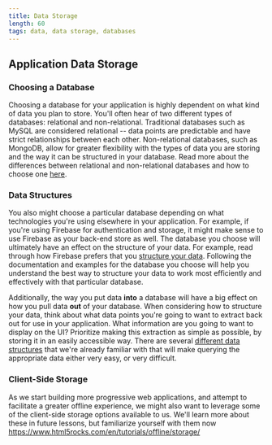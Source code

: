 ```yaml
---
title: Data Storage
length: 60
tags: data, data storage, databases
---
```


## Application Data Storage

### Choosing a Database
Choosing a database for your application is highly dependent on what kind of data you plan to store. You'll often hear of two different types of databases: relational and non-relational. Traditional databases such as MySQL are considered relational -- data points are predictable and have strict relationships between each other. Non-relational databases, such as MongoDB, allow for greater flexibility with the types of data you are storing and the way it can be structured in your database. Read more about the differences between relational and non-relational databases and how to choose one [here](https://www.pluralsight.com/blog/software-development/relational-non-relational-databases).

### Data Structures
You also might choose a particular database depending on what technologies you're using elsewhere in your application. For example, if you're using Firebase for authentication and storage, it might make sense to use Firebase as your back-end store as well. The database you choose will ultimately have an effect on the structure of your data. For example, read through how Firebase prefers that you [structure your data](https://firebase.google.com/docs/database/web/structure-data). Following the documentation and examples for the database you choose will help you understand the best way to structure your data to work most efficiently and effectively with that particular database.

Additionally, the way you put data **into** a database will have a big effect on how you pull data **out** of your database. When considering how to structure your data, think about what data points you're going to want to extract back out for use in your application. What information are you going to want to display on the UI? Prioritize making this extraction as simple as possible, by storing it in an easily accessible way. There are several [different data structures](https://www.youtube.com/watch?v=92S4zgXN17o&list=PL2_aWCzGMAwI3W_JlcBbtYTwiQSsOTa6P&index=2) that we're already familiar with that will make querying the appropriate data either very easy, or very difficult.

### Client-Side Storage
As we start building more progressive web applications, and attempt to facilitate a greater offline experience, we might also want to leverage some of the client-side storage options available to us. We'll learn more about these in future lessons, but familiarize yourself with them now  https://www.html5rocks.com/en/tutorials/offline/storage/